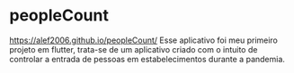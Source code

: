# peopleCount

https://alef2006.github.io/peopleCount/
Esse aplicativo foi meu primeiro projeto em flutter, trata-se de um aplicativo criado com o intuito de controlar a entrada de pessoas em estabelecimentos durante a pandemia.
